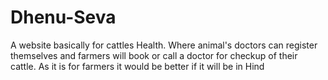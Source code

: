 # Dhenu-Seva
 A website basically for cattles Health. Where animal's doctors can register themselves and farmers will book or call a doctor for checkup of their cattle.
 As it is for farmers it would be better if it will be in Hind
